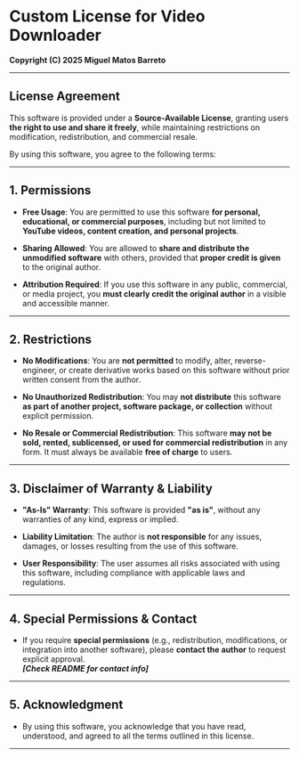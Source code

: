 # Custom License for Video Downloader

**Copyright (C) 2025 Miguel Matos Barreto**  

---

## **License Agreement**  

This software is provided under a **Source-Available License**, granting users **the right to use and share it freely**, while maintaining restrictions on modification, redistribution, and commercial resale.  

By using this software, you agree to the following terms:  

---

## **1. Permissions**  
- **Free Usage**: You are permitted to use this software **for personal, educational, or commercial purposes**, including but not limited to **YouTube videos, content creation, and personal projects**.  

- **Sharing Allowed**: You are allowed to **share and distribute the unmodified software** with others, provided that **proper credit is given** to the original author.  

- **Attribution Required**: If you use this software in any public, commercial, or media project, you **must clearly credit the original author** in a visible and accessible manner.  

---

## **2. Restrictions**  
- **No Modifications**: You are **not permitted** to modify, alter, reverse-engineer, or create derivative works based on this software without prior written consent from the author.  

- **No Unauthorized Redistribution**: You may **not distribute** this software **as part of another project, software package, or collection** without explicit permission.  

- **No Resale or Commercial Redistribution**: This software **may not be sold, rented, sublicensed, or used for commercial redistribution** in any form. It must always be available **free of charge** to users.  

---

## **3. Disclaimer of Warranty & Liability**  
- **"As-Is" Warranty**: This software is provided **"as is"**, without any warranties of any kind, express or implied.  

- **Liability Limitation**: The author is **not responsible** for any issues, damages, or losses resulting from the use of this software.  

- **User Responsibility**: The user assumes all risks associated with using this software, including compliance with applicable laws and regulations.  

---

## **4. Special Permissions & Contact**  
- If you require **special permissions** (e.g., redistribution, modifications, or integration into another software), please **contact the author** to request explicit approval.  
***[Check README for contact info]***

---

## **5. Acknowledgment**  
- By using this software, you acknowledge that you have read, understood, and agreed to all the terms outlined in this license.  

---